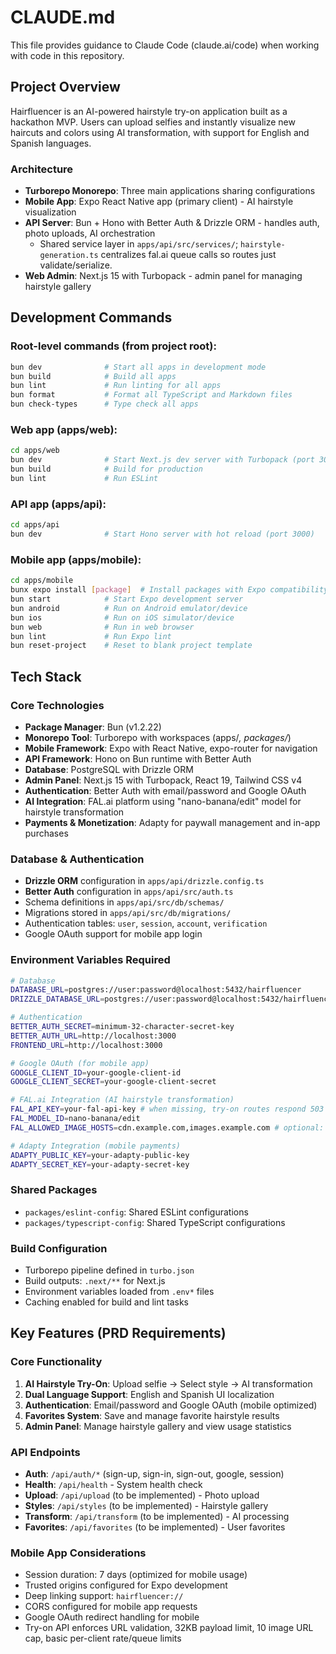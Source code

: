 # CLAUDE.md

This file provides guidance to Claude Code (claude.ai/code) when working with code in this repository.

## Project Overview

Hairfluencer is an AI-powered hairstyle try-on application built as a hackathon MVP. Users can upload selfies and instantly visualize new haircuts and colors using AI transformation, with support for English and Spanish languages.

### Architecture
- **Turborepo Monorepo**: Three main applications sharing configurations
- **Mobile App**: Expo React Native app (primary client) - AI hairstyle visualization
- **API Server**: Bun + Hono with Better Auth & Drizzle ORM - handles auth, photo uploads, AI orchestration
  - Shared service layer in `apps/api/src/services/`; `hairstyle-generation.ts` centralizes fal.ai queue calls so routes just validate/serialize.
- **Web Admin**: Next.js 15 with Turbopack - admin panel for managing hairstyle gallery

## Development Commands

### Root-level commands (from project root):
```bash
bun dev              # Start all apps in development mode
bun build            # Build all apps
bun lint             # Run linting for all apps
bun format           # Format all TypeScript and Markdown files
bun check-types      # Type check all apps
```

### Web app (apps/web):
```bash
cd apps/web
bun dev              # Start Next.js dev server with Turbopack (port 3000)
bun build            # Build for production
bun lint             # Run ESLint
```

### API app (apps/api):
```bash
cd apps/api
bun dev              # Start Hono server with hot reload (port 3000)
```

### Mobile app (apps/mobile):
```bash
cd apps/mobile
bunx expo install [package]  # Install packages with Expo compatibility layer
bun start            # Start Expo development server
bun android          # Run on Android emulator/device
bun ios              # Run on iOS simulator/device
bun web              # Run in web browser
bun lint             # Run Expo lint
bun reset-project    # Reset to blank project template
```

## Tech Stack

### Core Technologies
- **Package Manager**: Bun (v1.2.22)
- **Monorepo Tool**: Turborepo with workspaces (apps/*, packages/*)
- **Mobile Framework**: Expo with React Native, expo-router for navigation
- **API Framework**: Hono on Bun runtime with Better Auth
- **Database**: PostgreSQL with Drizzle ORM
- **Admin Panel**: Next.js 15 with Turbopack, React 19, Tailwind CSS v4
- **Authentication**: Better Auth with email/password and Google OAuth
- **AI Integration**: FAL.ai platform using "nano-banana/edit" model for hairstyle transformation
- **Payments & Monetization**: Adapty for paywall management and in-app purchases

### Database & Authentication
- **Drizzle ORM** configuration in `apps/api/drizzle.config.ts`
- **Better Auth** configuration in `apps/api/src/auth.ts`
- Schema definitions in `apps/api/src/db/schemas/`
- Migrations stored in `apps/api/src/db/migrations/`
- Authentication tables: `user`, `session`, `account`, `verification`
- Google OAuth support for mobile app login

### Environment Variables Required
```bash
# Database
DATABASE_URL=postgres://user:password@localhost:5432/hairfluencer
DRIZZLE_DATABASE_URL=postgres://user:password@localhost:5432/hairfluencer

# Authentication
BETTER_AUTH_SECRET=minimum-32-character-secret-key
BETTER_AUTH_URL=http://localhost:3000
FRONTEND_URL=http://localhost:3000

# Google OAuth (for mobile app)
GOOGLE_CLIENT_ID=your-google-client-id
GOOGLE_CLIENT_SECRET=your-google-client-secret

# FAL.ai Integration (AI hairstyle transformation)
FAL_API_KEY=your-fal-api-key # when missing, try-on routes respond 503 instead of crashing
FAL_MODEL_ID=nano-banana/edit
FAL_ALLOWED_IMAGE_HOSTS=cdn.example.com,images.example.com # optional: restrict allowed upload hosts

# Adapty Integration (mobile payments)
ADAPTY_PUBLIC_KEY=your-adapty-public-key
ADAPTY_SECRET_KEY=your-adapty-secret-key
```

### Shared Packages
- `packages/eslint-config`: Shared ESLint configurations
- `packages/typescript-config`: Shared TypeScript configurations

### Build Configuration
- Turborepo pipeline defined in `turbo.json`
- Build outputs: `.next/**` for Next.js
- Environment variables loaded from `.env*` files
- Caching enabled for build and lint tasks

## Key Features (PRD Requirements)

### Core Functionality
1. **AI Hairstyle Try-On**: Upload selfie → Select style → AI transformation
2. **Dual Language Support**: English and Spanish UI localization
3. **Authentication**: Email/password and Google OAuth (mobile optimized)
4. **Favorites System**: Save and manage favorite hairstyle results
5. **Admin Panel**: Manage hairstyle gallery and view usage statistics

### API Endpoints
- **Auth**: `/api/auth/*` (sign-up, sign-in, sign-out, google, session)
- **Health**: `/api/health` - System health check
- **Upload**: `/api/upload` (to be implemented) - Photo upload
- **Styles**: `/api/styles` (to be implemented) - Hairstyle gallery
- **Transform**: `/api/transform` (to be implemented) - AI processing
- **Favorites**: `/api/favorites` (to be implemented) - User favorites

### Mobile App Considerations
- Session duration: 7 days (optimized for mobile usage)
- Trusted origins configured for Expo development
- Deep linking support: `hairfluencer://`
- CORS configured for mobile app requests
- Google OAuth redirect handling for mobile
- Try-on API enforces URL validation, 32KB payload limit, 10 image URL cap, basic per-client rate/queue limits
